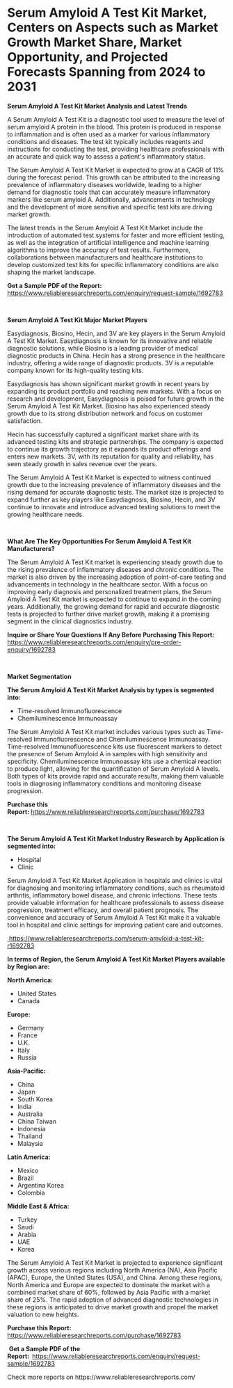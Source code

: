 <p><h1>Serum Amyloid A Test Kit Market, Centers on Aspects such as Market Growth Market Share, Market Opportunity, and Projected Forecasts Spanning from 2024 to 2031</h1></p><p><strong>Serum Amyloid A Test Kit Market Analysis and Latest Trends</strong></p>
<p><p>A Serum Amyloid A Test Kit is a diagnostic tool used to measure the level of serum amyloid A protein in the blood. This protein is produced in response to inflammation and is often used as a marker for various inflammatory conditions and diseases. The test kit typically includes reagents and instructions for conducting the test, providing healthcare professionals with an accurate and quick way to assess a patient's inflammatory status.</p><p>The Serum Amyloid A Test Kit Market is expected to grow at a CAGR of 11% during the forecast period. This growth can be attributed to the increasing prevalence of inflammatory diseases worldwide, leading to a higher demand for diagnostic tools that can accurately measure inflammatory markers like serum amyloid A. Additionally, advancements in technology and the development of more sensitive and specific test kits are driving market growth.</p><p>The latest trends in the Serum Amyloid A Test Kit Market include the introduction of automated test systems for faster and more efficient testing, as well as the integration of artificial intelligence and machine learning algorithms to improve the accuracy of test results. Furthermore, collaborations between manufacturers and healthcare institutions to develop customized test kits for specific inflammatory conditions are also shaping the market landscape.</p></p>
<p><strong>Get a Sample PDF of the Report:&nbsp;</strong> <a href="https://www.reliableresearchreports.com/enquiry/request-sample/1692783">https://www.reliableresearchreports.com/enquiry/request-sample/1692783</a></p>
<p>&nbsp;</p>
<p><strong>Serum Amyloid A Test Kit Major Market Players</strong></p>
<p><p>Easydiagnosis, Biosino, Hecin, and 3V are key players in the Serum Amyloid A Test Kit Market. Easydiagnosis is known for its innovative and reliable diagnostic solutions, while Biosino is a leading provider of medical diagnostic products in China. Hecin has a strong presence in the healthcare industry, offering a wide range of diagnostic products. 3V is a reputable company known for its high-quality testing kits.</p><p>Easydiagnosis has shown significant market growth in recent years by expanding its product portfolio and reaching new markets. With a focus on research and development, Easydiagnosis is poised for future growth in the Serum Amyloid A Test Kit Market. Biosino has also experienced steady growth due to its strong distribution network and focus on customer satisfaction.</p><p>Hecin has successfully captured a significant market share with its advanced testing kits and strategic partnerships. The company is expected to continue its growth trajectory as it expands its product offerings and enters new markets. 3V, with its reputation for quality and reliability, has seen steady growth in sales revenue over the years.</p><p>The Serum Amyloid A Test Kit Market is expected to witness continued growth due to the increasing prevalence of inflammatory diseases and the rising demand for accurate diagnostic tests. The market size is projected to expand further as key players like Easydiagnosis, Biosino, Hecin, and 3V continue to innovate and introduce advanced testing solutions to meet the growing healthcare needs.</p></p>
<p>&nbsp;</p>
<p><strong>What Are The Key Opportunities For Serum Amyloid A Test Kit Manufacturers?</strong></p>
<p><p>The Serum Amyloid A Test Kit market is experiencing steady growth due to the rising prevalence of inflammatory diseases and chronic conditions. The market is also driven by the increasing adoption of point-of-care testing and advancements in technology in the healthcare sector. With a focus on improving early diagnosis and personalized treatment plans, the Serum Amyloid A Test Kit market is expected to continue to expand in the coming years. Additionally, the growing demand for rapid and accurate diagnostic tests is projected to further drive market growth, making it a promising segment in the clinical diagnostics industry.</p></p>
<p><strong>Inquire or Share Your Questions If Any Before Purchasing This Report:</strong> <a href="https://www.reliableresearchreports.com/enquiry/pre-order-enquiry/1692783">https://www.reliableresearchreports.com/enquiry/pre-order-enquiry/1692783</a></p>
<p>&nbsp;</p>
<p><strong>Market Segmentation</strong></p>
<p><strong>The Serum Amyloid A Test Kit Market Analysis by types is segmented into:</strong></p>
<p><ul><li>Time-resolved Immunofluorescence</li><li>Chemiluminescence Immunoassay</li></ul></p>
<p><p>The Serum Amyloid A Test Kit market includes various types such as Time-resolved Immunofluorescence and Chemiluminescence Immunoassay. Time-resolved Immunofluorescence kits use fluorescent markers to detect the presence of Serum Amyloid A in samples with high sensitivity and specificity. Chemiluminescence Immunoassay kits use a chemical reaction to produce light, allowing for the quantification of Serum Amyloid A levels. Both types of kits provide rapid and accurate results, making them valuable tools in diagnosing inflammatory conditions and monitoring disease progression.</p></p>
<p><strong>Purchase this Report:&nbsp;</strong><a href="https://www.reliableresearchreports.com/purchase/1692783">https://www.reliableresearchreports.com/purchase/1692783</a></p>
<p>&nbsp;</p>
<p><strong>The Serum Amyloid A Test Kit Market Industry Research by Application is segmented into:</strong></p>
<p><ul><li>Hospital</li><li>Clinic</li></ul></p>
<p><p>Serum Amyloid A Test Kit Market Application in hospitals and clinics is vital for diagnosing and monitoring inflammatory conditions, such as rheumatoid arthritis, inflammatory bowel disease, and chronic infections. These tests provide valuable information for healthcare professionals to assess disease progression, treatment efficacy, and overall patient prognosis. The convenience and accuracy of Serum Amyloid A Test Kit make it a valuable tool in hospital and clinic settings for improving patient care and outcomes.</p></p>
<p><a href="https://www.reliableresearchreports.com/serum-amyloid-a-test-kit-r1692783">&nbsp;https://www.reliableresearchreports.com/serum-amyloid-a-test-kit-r1692783</a></p>
<p><strong>In terms of Region, the Serum Amyloid A Test Kit Market Players available by Region are:</strong></p>
<p>
    <p> <strong> North America: </strong>
        <ul>
            <li>United States</li>
            <li>Canada</li>
        </ul>
        </p> 
    <p> <strong> Europe: </strong>
        <ul>
            <li>Germany</li>
            <li>France</li>
            <li>U.K.</li>
            <li>Italy</li>
            <li>Russia</li>
        </ul>
        </p> 
    <p> <strong> Asia-Pacific: </strong>
        <ul>
            <li>China</li>
            <li>Japan</li>
            <li>South Korea</li>
            <li>India</li>
            <li>Australia</li>
            <li>China Taiwan</li>
            <li>Indonesia</li>
            <li>Thailand</li>
            <li>Malaysia</li>
        </ul>
        </p> 
    <p> <strong> Latin America: </strong>
        <ul>
            <li>Mexico</li>
            <li>Brazil</li>
            <li>Argentina Korea</li>
            <li>Colombia</li>
        </ul>
        </p> 
    <p> <strong> Middle East & Africa: </strong>
        <ul>
            <li>Turkey</li>
            <li>Saudi</li>
            <li>Arabia</li>
            <li>UAE</li>
            <li>Korea</li>
        </ul>
    </p>
    </p>
<p><p>The Serum Amyloid A Test Kit Market is projected to experience significant growth across various regions including North America (NA), Asia Pacific (APAC), Europe, the United States (USA), and China. Among these regions, North America and Europe are expected to dominate the market with a combined market share of 60%, followed by Asia Pacific with a market share of 25%. The rapid adoption of advanced diagnostic technologies in these regions is anticipated to drive market growth and propel the market valuation to new heights.</p></p>
<p><strong>Purchase this Report: </strong><a href="https://www.reliableresearchreports.com/purchase/1692783">https://www.reliableresearchreports.com/purchase/1692783</a></p>
<p>&nbsp;<strong>Get a Sample PDF of the Report:&nbsp;&nbsp;</strong><a href="https://www.reliableresearchreports.com/enquiry/request-sample/1692783">https://www.reliableresearchreports.com/enquiry/request-sample/1692783</a></p>
<p><strong></strong></p>
<p>Check more reports on https://www.reliableresearchreports.com/</p>